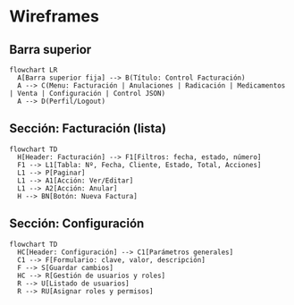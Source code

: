 # Wireframes

## Barra superior
```mermaid
flowchart LR
  A[Barra superior fija] --> B(Título: Control Facturación)
  A --> C(Menu: Facturación | Anulaciones | Radicación | Medicamentos | Venta | Configuración | Control JSON)
  A --> D(Perfil/Logout)
```

## Sección: Facturación (lista)
```mermaid
flowchart TD
  H[Header: Facturación] --> F1[Filtros: fecha, estado, número]
  F1 --> L1[Tabla: Nº, Fecha, Cliente, Estado, Total, Acciones]
  L1 --> P[Paginar]
  L1 --> A1[Acción: Ver/Editar]
  L1 --> A2[Acción: Anular]
  H --> BN[Botón: Nueva Factura]
```

## Sección: Configuración
```mermaid
flowchart TD
  HC[Header: Configuración] --> C1[Parámetros generales]
  C1 --> F[Formulario: clave, valor, descripción]
  F --> S[Guardar cambios]
  HC --> R[Gestión de usuarios y roles]
  R --> U[Listado de usuarios]
  R --> RU[Asignar roles y permisos]
```
